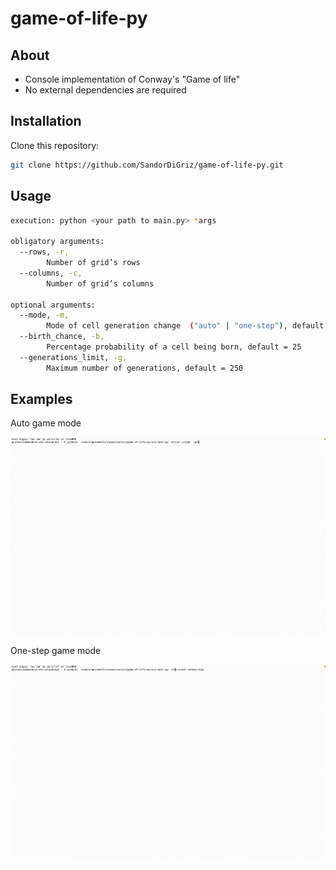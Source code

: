 # game-of-life-py

## About
- Console implementation of Conway's "Game of life"
- No external dependencies are required

## Installation
Clone this repository:
```bash
git clone https://github.com/SandorDiGriz/game-of-life-py.git
```

## Usage
```bash
execution: python <your path to main.py> *args

obligatory arguments:
  --rows, -r,
        Number of grid’s rows
  --columns, -c,
        Number of grid’s columns
  
optional arguments:
  --mode, -m, 
        Mode of cell generation change  ("auto" | "one-step"), default = auto
  --birth_chance, -b,
        Percentage probability of a cell being born, default = 25
  --generations_limit, -g,
        Maximum number of generations, default = 250
```

## Examples

Auto game mode

![auto mode example](https://github.com/SandorDiGriz/game-of-life-py/blob/dev/images/auto_mode_example.gif)

One-step game mode

![one-step mode example](https://github.com/SandorDiGriz/game-of-life-py/blob/dev/images/one_step_mode_example.gif)
